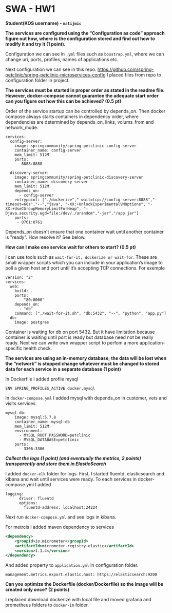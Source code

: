 # SWA - HW1

**Student(KOS username) - ```matijmic```**

**The services are configured using the “Configuration as code” approach
figure out how, where is the configuration stored and find out how to modify it and try it (1 point).**

Configuration we can see in ```.yml``` files such as ```boostrap.yml```, where we can change uri, ports, profiles, names of applications etc.

Next configuration we can see in this repo. https://github.com/spring-petclinic/spring-petclinic-microservices-config
I placed files from repo to configuration folder in project.

**The services must be started in proper order as stated in the readme file. However, docker-compose cannot guarantee the adequate start order can you figure out how this can be achieved? (0.5 pt)**

Order of the service startup can be controlled by depends_on. Then docker compose always starts containers in dependency order, where dependencies are determined by depends_on, links, volums_from and network_mode. 

```
services:
  config-server:
    image: springcommunity/spring-petclinic-config-server
    container_name: config-server
    mem_limit: 512M
    ports:
     - 8888:8888

  discovery-server:
    image: springcommunity/spring-petclinic-discovery-server
    container_name: discovery-server
    mem_limit: 512M
    depends_on:
      - config-server
    entrypoint: ["./dockerize","-wait=tcp://config-server:8888","-timeout=60s","--","java", "-XX:+UnlockExperimentalVMOptions", "-XX:+UseCGroupMemoryLimitForHeap", "-Djava.security.egd=file:/dev/./urandom","-jar","/app.jar"]
    ports:
     - 8761:8761
```

Depends_on doesn't ensure that one container wait until another container is "ready". How resolve it? See below.

**How can I make one service wait for others to start? (0.5 pt)**

I can use tools such as ```wait-for-it, dockerize or wait-for```. These are small wrapper scripts which you can include in your application’s image to poll a given host and port until it’s accepting TCP connections. For exemple
```
version: "2"
services:
  web:
    build: .
    ports:
      - "80:8000"
    depends_on:
      - "db"
    command: ["./wait-for-it.sh", "db:5432", "--", "python", "app.py"]
  db:
    image: postgres
```
Container is waiting for db on port 5432. But it have limitation because container is waiting until port is ready but database need not be really ready. Next we can write own wrapper script to perfom a more application-specific health check.

**The services are using an in-memory database; the data will be lost when the “network” is stopped change whatever must be changed to stored data for each service in a separate database (1 point)**

In Dockerfile I added profile mysql
```
ENV SPRING_PROFILES_ACTIVE docker,mysql
```
In ```docker-compose.yml``` I added mysql with depends_on in customer, vets and visits services.
```
mysql-db:
    image: mysql:5.7.8
    container_name: mysql-db
    mem_limit: 512M
    environment:
      - MYSQL_ROOT_PASSWORD=petclinic
      - MYSQL_DATABASE=petclinic
    ports:
      - 3306:3306
```

***Collect the logs (1 point) (and eventually the metrics, 2 points) transparently and store them in ElasticSearch***

I added ```docker-elk``` folder for logs. First, I started fluentd, elasticsearch and kibana and wait until services were ready. To each services in docker-compose.yml I added
```
logging:
      driver: fluentd
      options:
        fluentd-address: localhost:24224
```
Next run ```docker-compose.yml``` and see logs in kibana.

For metrcis I added maven dependency to services
```xml
<dependency>
    <groupId>io.micrometer</groupId>
    <artifactId>micrometer-registry-elastic</artifactId>
    <version>1.1.4</version>
</dependency>
```
And added property to ```application.yml``` in configuration folder.
```
management.metrics.export.elastic.host: https://elasticsearch:9200
```

**Can you optimize the Dockerfile (docker/Dockerfile) so the image will be created only once? (2 points)**

I replaced download dockerize with local file and moved grafana and prometheus folders to ```docker-im``` folder.


